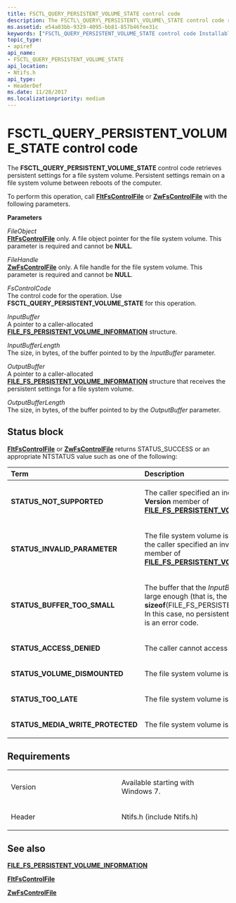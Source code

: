 ```yaml
---
title: FSCTL_QUERY_PERSISTENT_VOLUME_STATE control code
description: The FSCTL\_QUERY\_PERSISTENT\_VOLUME\_STATE control code retrieves persistent settings for a file system volume.
ms.assetid: e54a03bb-9329-4095-bb81-857b46fee31c
keywords: ["FSCTL_QUERY_PERSISTENT_VOLUME_STATE control code Installable File System Drivers"]
topic_type:
- apiref
api_name:
- FSCTL_QUERY_PERSISTENT_VOLUME_STATE
api_location:
- Ntifs.h
api_type:
- HeaderDef
ms.date: 11/28/2017
ms.localizationpriority: medium
---
```


# FSCTL\_QUERY\_PERSISTENT\_VOLUME\_STATE control code


The **FSCTL\_QUERY\_PERSISTENT\_VOLUME\_STATE** control code retrieves persistent settings for a file system volume. Persistent settings remain on a file system volume between reboots of the computer.

To perform this operation, call [**FltFsControlFile**](https://docs.microsoft.com/windows-hardware/drivers/ddi/fltkernel/nf-fltkernel-fltfscontrolfile) or [**ZwFsControlFile**](https://msdn.microsoft.com/library/windows/hardware/ff566462) with the following parameters.

**Parameters**

<a href="" id="fileobject"></a>*FileObject*  
[**FltFsControlFile**](https://docs.microsoft.com/windows-hardware/drivers/ddi/fltkernel/nf-fltkernel-fltfscontrolfile) only. A file object pointer for the file system volume. This parameter is required and cannot be **NULL**.

<a href="" id="filehandle"></a>*FileHandle*  
[**ZwFsControlFile**](https://msdn.microsoft.com/library/windows/hardware/ff566462) only. A file handle for the file system volume. This parameter is required and cannot be **NULL**.

<a href="" id="fscontrolcode"></a>*FsControlCode*  
The control code for the operation. Use **FSCTL\_QUERY\_PERSISTENT\_VOLUME\_STATE** for this operation.

<a href="" id="inputbuffer"></a>*InputBuffer*  
A pointer to a caller-allocated [**FILE\_FS\_PERSISTENT\_VOLUME\_INFORMATION**](https://docs.microsoft.com/windows-hardware/drivers/ddi/ntifs/ns-ntifs-_file_fs_persistent_volume_information) structure.

<a href="" id="inputbufferlength"></a>*InputBufferLength*  
The size, in bytes, of the buffer pointed to by the *InputBuffer* parameter.

<a href="" id="outputbuffer"></a>*OutputBuffer*  
A pointer to a caller-allocated [**FILE\_FS\_PERSISTENT\_VOLUME\_INFORMATION**](https://docs.microsoft.com/windows-hardware/drivers/ddi/ntifs/ns-ntifs-_file_fs_persistent_volume_information) structure that receives the persistent settings for a file system volume.

<a href="" id="outputbufferlength"></a>*OutputBufferLength*  
The size, in bytes, of the buffer pointed to by the *OutputBuffer* parameter.

Status block
------------

[**FltFsControlFile**](https://docs.microsoft.com/windows-hardware/drivers/ddi/fltkernel/nf-fltkernel-fltfscontrolfile) or [**ZwFsControlFile**](https://msdn.microsoft.com/library/windows/hardware/ff566462) returns STATUS\_SUCCESS or an appropriate NTSTATUS value such as one of the following:

<table>
<colgroup>
<col width="50%" />
<col width="50%" />
</colgroup>
<thead>
<tr class="header">
<th align="left">Term</th>
<th align="left">Description</th>
</tr>
</thead>
<tbody>
<tr class="odd">
<td align="left"><p><strong>STATUS_NOT_SUPPORTED</strong></p></td>
<td align="left"><p>The caller specified an incorrect version number in the <strong>Version</strong> member of <a href="https://docs.microsoft.com/windows-hardware/drivers/ddi/ntifs/ns-ntifs-_file_fs_persistent_volume_information" data-raw-source="[&lt;strong&gt;FILE_FS_PERSISTENT_VOLUME_INFORMATION&lt;/strong&gt;](https://docs.microsoft.com/windows-hardware/drivers/ddi/ntifs/ns-ntifs-_file_fs_persistent_volume_information)"><strong>FILE_FS_PERSISTENT_VOLUME_INFORMATION</strong></a>.</p></td>
</tr>
<tr class="even">
<td align="left"><p><strong>STATUS_INVALID_PARAMETER</strong></p></td>
<td align="left"><p>The file system volume is not an open user volume, or the caller specified an invalid flag in the <strong>FlagMask</strong> member of <a href="https://docs.microsoft.com/windows-hardware/drivers/ddi/ntifs/ns-ntifs-_file_fs_persistent_volume_information" data-raw-source="[&lt;strong&gt;FILE_FS_PERSISTENT_VOLUME_INFORMATION&lt;/strong&gt;](https://docs.microsoft.com/windows-hardware/drivers/ddi/ntifs/ns-ntifs-_file_fs_persistent_volume_information)"><strong>FILE_FS_PERSISTENT_VOLUME_INFORMATION</strong></a>.</p></td>
</tr>
<tr class="odd">
<td align="left"><p><strong>STATUS_BUFFER_TOO_SMALL</strong></p></td>
<td align="left"><p>The buffer that the <em>InputBuffer</em> parameter points to is not large enough (that is, the buffer is less than <strong>sizeof</strong>(FILE_FS_PERSISTENT_VOLUME_INFORMATION)). In this case, no persistent-settings data is returned. This is an error code.</p></td>
</tr>
<tr class="even">
<td align="left"><p><strong>STATUS_ACCESS_DENIED</strong></p></td>
<td align="left"><p>The caller cannot access the file system volume.</p></td>
</tr>
<tr class="odd">
<td align="left"><p><strong>STATUS_VOLUME_DISMOUNTED</strong></p></td>
<td align="left"><p>The file system volume is dismounted.</p></td>
</tr>
<tr class="even">
<td align="left"><p><strong>STATUS_TOO_LATE</strong></p></td>
<td align="left"><p>The file system volume is shut down.</p></td>
</tr>
<tr class="odd">
<td align="left"><p><strong>STATUS_MEDIA_WRITE_PROTECTED</strong></p></td>
<td align="left"><p>The file system volume is read only.</p></td>
</tr>
</tbody>
</table>

 

Requirements
------------

<table>
<colgroup>
<col width="50%" />
<col width="50%" />
</colgroup>
<tbody>
<tr class="odd">
<td align="left"><p>Version</p></td>
<td align="left"><p>Available starting with Windows 7.</p></td>
</tr>
<tr class="even">
<td align="left"><p>Header</p></td>
<td align="left">Ntifs.h (include Ntifs.h)</td>
</tr>
</tbody>
</table>

## See also


[**FILE\_FS\_PERSISTENT\_VOLUME\_INFORMATION**](https://docs.microsoft.com/windows-hardware/drivers/ddi/ntifs/ns-ntifs-_file_fs_persistent_volume_information)

[**FltFsControlFile**](https://docs.microsoft.com/windows-hardware/drivers/ddi/fltkernel/nf-fltkernel-fltfscontrolfile)

[**ZwFsControlFile**](https://msdn.microsoft.com/library/windows/hardware/ff566462)

 

 







